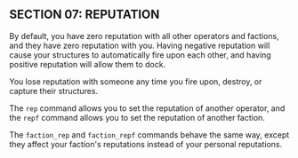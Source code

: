 ## SECTION 07: REPUTATION

By default, you have zero reputation with all other operators and factions, and they have zero reputation with you. Having negative reputation will cause your structures to automatically fire upon each other, and having positive reputation will allow them to dock.

You lose reputation with someone any time you fire upon, destroy, or capture their structures.

The `rep` command allows you to set the reputation of another operator, and the `repf` command allows you to set the reputation of another faction.

The `faction_rep` and `faction_repf` commands behave the same way, except they affect your faction's reputations instead of your personal reputations.
